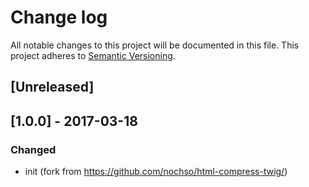 # Change log
All notable changes to this project will be documented in this file.
This project adheres to [Semantic Versioning](http://semver.org/).

## [Unreleased]

## [1.0.0] - 2017-03-18
### Changed
- init (fork from https://github.com/nochso/html-compress-twig/)

